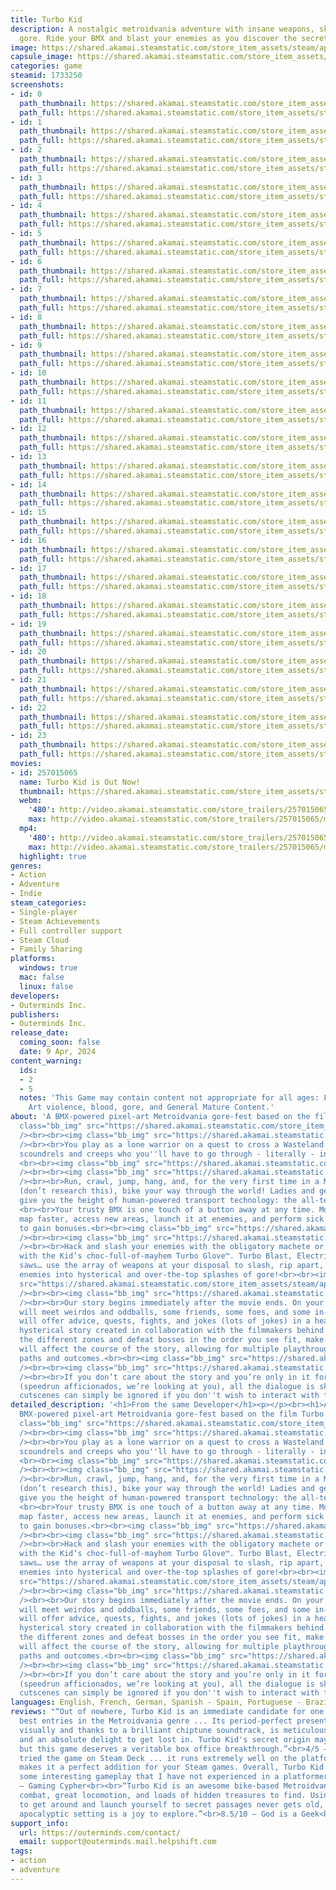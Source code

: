 ```yaml
---
title: Turbo Kid
description: A nostalgic metroidvania adventure with insane weapons, skills, and pixel
  gore. Ride your BMX and blast your enemies as you discover the secrets of the Wasteland.
image: https://shared.akamai.steamstatic.com/store_item_assets/steam/apps/1733250/header.jpg?t=1715898601
capsule_image: https://shared.akamai.steamstatic.com/store_item_assets/steam/apps/1733250/capsule_231x87.jpg?t=1715898601
categories: game
steamid: 1733250
screenshots:
- id: 0
  path_thumbnail: https://shared.akamai.steamstatic.com/store_item_assets/steam/apps/1733250/ss_8783c5c0342849124cf45b9d9fba7aa428a7d7d1.600x338.jpg?t=1715898601
  path_full: https://shared.akamai.steamstatic.com/store_item_assets/steam/apps/1733250/ss_8783c5c0342849124cf45b9d9fba7aa428a7d7d1.1920x1080.jpg?t=1715898601
- id: 1
  path_thumbnail: https://shared.akamai.steamstatic.com/store_item_assets/steam/apps/1733250/ss_52b3e57635ef57a574907adabd33d9032733aff1.600x338.jpg?t=1715898601
  path_full: https://shared.akamai.steamstatic.com/store_item_assets/steam/apps/1733250/ss_52b3e57635ef57a574907adabd33d9032733aff1.1920x1080.jpg?t=1715898601
- id: 2
  path_thumbnail: https://shared.akamai.steamstatic.com/store_item_assets/steam/apps/1733250/ss_2f4ed5aa8d04aea2e0b19d847f7631f30e1ae78e.600x338.jpg?t=1715898601
  path_full: https://shared.akamai.steamstatic.com/store_item_assets/steam/apps/1733250/ss_2f4ed5aa8d04aea2e0b19d847f7631f30e1ae78e.1920x1080.jpg?t=1715898601
- id: 3
  path_thumbnail: https://shared.akamai.steamstatic.com/store_item_assets/steam/apps/1733250/ss_6016f12a0e04d2bc13eed795e74aa4d8ef5c89c6.600x338.jpg?t=1715898601
  path_full: https://shared.akamai.steamstatic.com/store_item_assets/steam/apps/1733250/ss_6016f12a0e04d2bc13eed795e74aa4d8ef5c89c6.1920x1080.jpg?t=1715898601
- id: 4
  path_thumbnail: https://shared.akamai.steamstatic.com/store_item_assets/steam/apps/1733250/ss_57d45d2eb3a019d4e7651f9ba5475becd28b8377.600x338.jpg?t=1715898601
  path_full: https://shared.akamai.steamstatic.com/store_item_assets/steam/apps/1733250/ss_57d45d2eb3a019d4e7651f9ba5475becd28b8377.1920x1080.jpg?t=1715898601
- id: 5
  path_thumbnail: https://shared.akamai.steamstatic.com/store_item_assets/steam/apps/1733250/ss_9659d329403de4a94675fd4afe7856adff84d617.600x338.jpg?t=1715898601
  path_full: https://shared.akamai.steamstatic.com/store_item_assets/steam/apps/1733250/ss_9659d329403de4a94675fd4afe7856adff84d617.1920x1080.jpg?t=1715898601
- id: 6
  path_thumbnail: https://shared.akamai.steamstatic.com/store_item_assets/steam/apps/1733250/ss_715be91d40c70956767a72162561f474dc9fed43.600x338.jpg?t=1715898601
  path_full: https://shared.akamai.steamstatic.com/store_item_assets/steam/apps/1733250/ss_715be91d40c70956767a72162561f474dc9fed43.1920x1080.jpg?t=1715898601
- id: 7
  path_thumbnail: https://shared.akamai.steamstatic.com/store_item_assets/steam/apps/1733250/ss_32d9ae68ac616000481ad51f2951c7332fb11fc0.600x338.jpg?t=1715898601
  path_full: https://shared.akamai.steamstatic.com/store_item_assets/steam/apps/1733250/ss_32d9ae68ac616000481ad51f2951c7332fb11fc0.1920x1080.jpg?t=1715898601
- id: 8
  path_thumbnail: https://shared.akamai.steamstatic.com/store_item_assets/steam/apps/1733250/ss_7b2ecb7d2724c5e754c55cee9eea10c8edabacb4.600x338.jpg?t=1715898601
  path_full: https://shared.akamai.steamstatic.com/store_item_assets/steam/apps/1733250/ss_7b2ecb7d2724c5e754c55cee9eea10c8edabacb4.1920x1080.jpg?t=1715898601
- id: 9
  path_thumbnail: https://shared.akamai.steamstatic.com/store_item_assets/steam/apps/1733250/ss_82477e6be026e2abbf3f746037582549a412dfef.600x338.jpg?t=1715898601
  path_full: https://shared.akamai.steamstatic.com/store_item_assets/steam/apps/1733250/ss_82477e6be026e2abbf3f746037582549a412dfef.1920x1080.jpg?t=1715898601
- id: 10
  path_thumbnail: https://shared.akamai.steamstatic.com/store_item_assets/steam/apps/1733250/ss_1c42d48ae920fcf7a9ab0ab0a06aeca9f8a5ee70.600x338.jpg?t=1715898601
  path_full: https://shared.akamai.steamstatic.com/store_item_assets/steam/apps/1733250/ss_1c42d48ae920fcf7a9ab0ab0a06aeca9f8a5ee70.1920x1080.jpg?t=1715898601
- id: 11
  path_thumbnail: https://shared.akamai.steamstatic.com/store_item_assets/steam/apps/1733250/ss_d3d1afea5c84a5bd217d9011b794be4304304e0b.600x338.jpg?t=1715898601
  path_full: https://shared.akamai.steamstatic.com/store_item_assets/steam/apps/1733250/ss_d3d1afea5c84a5bd217d9011b794be4304304e0b.1920x1080.jpg?t=1715898601
- id: 12
  path_thumbnail: https://shared.akamai.steamstatic.com/store_item_assets/steam/apps/1733250/ss_8fb693c7908a87ffb4b0c2bdeaae13cd1054ac48.600x338.jpg?t=1715898601
  path_full: https://shared.akamai.steamstatic.com/store_item_assets/steam/apps/1733250/ss_8fb693c7908a87ffb4b0c2bdeaae13cd1054ac48.1920x1080.jpg?t=1715898601
- id: 13
  path_thumbnail: https://shared.akamai.steamstatic.com/store_item_assets/steam/apps/1733250/ss_2a1f880e94e8674e9eec8b212153ac07313bc534.600x338.jpg?t=1715898601
  path_full: https://shared.akamai.steamstatic.com/store_item_assets/steam/apps/1733250/ss_2a1f880e94e8674e9eec8b212153ac07313bc534.1920x1080.jpg?t=1715898601
- id: 14
  path_thumbnail: https://shared.akamai.steamstatic.com/store_item_assets/steam/apps/1733250/ss_3768cb7d5f3252701a0a488daf502215dd087ec7.600x338.jpg?t=1715898601
  path_full: https://shared.akamai.steamstatic.com/store_item_assets/steam/apps/1733250/ss_3768cb7d5f3252701a0a488daf502215dd087ec7.1920x1080.jpg?t=1715898601
- id: 15
  path_thumbnail: https://shared.akamai.steamstatic.com/store_item_assets/steam/apps/1733250/ss_87a045e0fd194245f5688ee20befa89eed77ee8c.600x338.jpg?t=1715898601
  path_full: https://shared.akamai.steamstatic.com/store_item_assets/steam/apps/1733250/ss_87a045e0fd194245f5688ee20befa89eed77ee8c.1920x1080.jpg?t=1715898601
- id: 16
  path_thumbnail: https://shared.akamai.steamstatic.com/store_item_assets/steam/apps/1733250/ss_9292599812856a09af7f65b3024e01b394480f55.600x338.jpg?t=1715898601
  path_full: https://shared.akamai.steamstatic.com/store_item_assets/steam/apps/1733250/ss_9292599812856a09af7f65b3024e01b394480f55.1920x1080.jpg?t=1715898601
- id: 17
  path_thumbnail: https://shared.akamai.steamstatic.com/store_item_assets/steam/apps/1733250/ss_71c9c8e897afb3285c789f7b47deb6018e2e330a.600x338.jpg?t=1715898601
  path_full: https://shared.akamai.steamstatic.com/store_item_assets/steam/apps/1733250/ss_71c9c8e897afb3285c789f7b47deb6018e2e330a.1920x1080.jpg?t=1715898601
- id: 18
  path_thumbnail: https://shared.akamai.steamstatic.com/store_item_assets/steam/apps/1733250/ss_8c0ca41a5f0229a15f11221bcbd5bc038143a7f3.600x338.jpg?t=1715898601
  path_full: https://shared.akamai.steamstatic.com/store_item_assets/steam/apps/1733250/ss_8c0ca41a5f0229a15f11221bcbd5bc038143a7f3.1920x1080.jpg?t=1715898601
- id: 19
  path_thumbnail: https://shared.akamai.steamstatic.com/store_item_assets/steam/apps/1733250/ss_b51f67665badea7c8f6445739730c4c0320c2cfb.600x338.jpg?t=1715898601
  path_full: https://shared.akamai.steamstatic.com/store_item_assets/steam/apps/1733250/ss_b51f67665badea7c8f6445739730c4c0320c2cfb.1920x1080.jpg?t=1715898601
- id: 20
  path_thumbnail: https://shared.akamai.steamstatic.com/store_item_assets/steam/apps/1733250/ss_443892ee4657047f9e74f53f1da32e87fde90a55.600x338.jpg?t=1715898601
  path_full: https://shared.akamai.steamstatic.com/store_item_assets/steam/apps/1733250/ss_443892ee4657047f9e74f53f1da32e87fde90a55.1920x1080.jpg?t=1715898601
- id: 21
  path_thumbnail: https://shared.akamai.steamstatic.com/store_item_assets/steam/apps/1733250/ss_ba497bdcf1fad9ef1b5535f37bd3197698470ff9.600x338.jpg?t=1715898601
  path_full: https://shared.akamai.steamstatic.com/store_item_assets/steam/apps/1733250/ss_ba497bdcf1fad9ef1b5535f37bd3197698470ff9.1920x1080.jpg?t=1715898601
- id: 22
  path_thumbnail: https://shared.akamai.steamstatic.com/store_item_assets/steam/apps/1733250/ss_6c889cbde2ccc9a288e87ba51590c610b22c85b5.600x338.jpg?t=1715898601
  path_full: https://shared.akamai.steamstatic.com/store_item_assets/steam/apps/1733250/ss_6c889cbde2ccc9a288e87ba51590c610b22c85b5.1920x1080.jpg?t=1715898601
- id: 23
  path_thumbnail: https://shared.akamai.steamstatic.com/store_item_assets/steam/apps/1733250/ss_106847f3f0bc275f9830b434a505fdb66a85faf2.600x338.jpg?t=1715898601
  path_full: https://shared.akamai.steamstatic.com/store_item_assets/steam/apps/1733250/ss_106847f3f0bc275f9830b434a505fdb66a85faf2.1920x1080.jpg?t=1715898601
movies:
- id: 257015065
  name: Turbo Kid is Out Now!
  thumbnail: https://shared.akamai.steamstatic.com/store_item_assets/steam/apps/257015065/movie.293x165.jpg?t=1712772256
  webm:
    '480': http://video.akamai.steamstatic.com/store_trailers/257015065/movie480_vp9.webm?t=1712772256
    max: http://video.akamai.steamstatic.com/store_trailers/257015065/movie_max_vp9.webm?t=1712772256
  mp4:
    '480': http://video.akamai.steamstatic.com/store_trailers/257015065/movie480.mp4?t=1712772256
    max: http://video.akamai.steamstatic.com/store_trailers/257015065/movie_max.mp4?t=1712772256
  highlight: true
genres:
- Action
- Adventure
- Indie
steam_categories:
- Single-player
- Steam Achievements
- Full controller support
- Steam Cloud
- Family Sharing
platforms:
  windows: true
  mac: false
  linux: false
developers:
- Outerminds Inc.
publishers:
- Outerminds Inc.
release_date:
  coming_soon: false
  date: 9 Apr, 2024
content_warning:
  ids:
  - 2
  - 5
  notes: 'This Game may contain content not appropriate for all ages: Frequent Pixel
    Art violence, blood, gore, and General Mature Content.'
about: 'A BMX-powered pixel-art Metroidvania gore-fest based on the film Turbo Kid.<br><br><img
  class="bb_img" src="https://shared.akamai.steamstatic.com/store_item_assets/steam/apps/1733250/extras/Steam_Header_ATrueMertroidvania.png?t=1715898601"
  /><br><br><img class="bb_img" src="https://shared.akamai.steamstatic.com/store_item_assets/steam/apps/1733250/extras/gorefest1.gif?t=1715898601"
  /><br><br>You play as a lone warrior on a quest to cross a Wasteland riddled with
  scoundrels and creeps who you''ll have to go through - literally - in order to survive.
  <br><br><img class="bb_img" src="https://shared.akamai.steamstatic.com/store_item_assets/steam/apps/1733250/extras/Steam_Header_EveryHero.png?t=1715898601"
  /><br><br><img class="bb_img" src="https://shared.akamai.steamstatic.com/store_item_assets/steam/apps/1733250/extras/Bike3.gif?t=1715898601"
  /><br><br>Run, crawl, jump, hang, and, for the very first time in a Metroidvania
  (don’t research this), bike your way through the world! Ladies and gentlemen, we
  give you the height of human-powered transport technology: the all-terrain Bike!
  <br><br>Your trusty BMX is one touch of a button away at any time. Move around the
  map faster, access new areas, launch it at enemies, and perform sick bike tricks
  to gain bonuses.<br><br><img class="bb_img" src="https://shared.akamai.steamstatic.com/store_item_assets/steam/apps/1733250/extras/04-Steam_Headers_Hack__n_Slash.png?t=1715898601"
  /><br><br><img class="bb_img" src="https://shared.akamai.steamstatic.com/store_item_assets/steam/apps/1733250/extras/hack-n-slash1.gif?t=1715898601"
  /><br><br>Hack and slash your enemies with the obligatory machete or shoot them
  with the Kid’s choc-full-of-mayhem Turbo Glove™. Turbo Blast, Electric Shocks, circular
  saws… use the array of weapons at your disposal to slash, rip apart, or explode
  enemies into hysterical and over-the-top splashes of gore!<br><br><img class="bb_img"
  src="https://shared.akamai.steamstatic.com/store_item_assets/steam/apps/1733250/extras/Steam_Header_MakeYourOwnWay.png?t=1715898601"
  /><br><br><img class="bb_img" src="https://shared.akamai.steamstatic.com/store_item_assets/steam/apps/1733250/extras/Gameplay1.gif?t=1715898601"
  /><br><br>Our story begins immediately after the movie ends. On your journey, you
  will meet weirdos and oddballs, some friends, some foes, and some in-between, who
  will offer advice, quests, fights, and jokes (lots of jokes) in a heartfelt and
  hysterical story created in collaboration with the filmmakers behind the movie.<br><br>Explore
  the different zones and defeat bosses in the order you see fit, make choices that
  will affect the course of the story, allowing for multiple playthroughs with different
  paths and outcomes.<br><br><img class="bb_img" src="https://shared.akamai.steamstatic.com/store_item_assets/steam/apps/1733250/extras/Steam_Header_UninterruptedGameplay.png?t=1715898601"
  /><br><br><img class="bb_img" src="https://shared.akamai.steamstatic.com/store_item_assets/steam/apps/1733250/extras/npc1.gif?t=1715898601"
  /><br><br>If you don’t care about the story and you’re only in it for the gameplay
  (speedrun afficionados, we’re looking at you), all the dialogue is skippable.<br><br>Many
  cutscenes can simply be ignored if you don''t wish to interact with them.'
detailed_description: '<h1>From the same Developer</h1><p></p><br><h1>About the Game</h1>A
  BMX-powered pixel-art Metroidvania gore-fest based on the film Turbo Kid.<br><br><img
  class="bb_img" src="https://shared.akamai.steamstatic.com/store_item_assets/steam/apps/1733250/extras/Steam_Header_ATrueMertroidvania.png?t=1715898601"
  /><br><br><img class="bb_img" src="https://shared.akamai.steamstatic.com/store_item_assets/steam/apps/1733250/extras/gorefest1.gif?t=1715898601"
  /><br><br>You play as a lone warrior on a quest to cross a Wasteland riddled with
  scoundrels and creeps who you''ll have to go through - literally - in order to survive.
  <br><br><img class="bb_img" src="https://shared.akamai.steamstatic.com/store_item_assets/steam/apps/1733250/extras/Steam_Header_EveryHero.png?t=1715898601"
  /><br><br><img class="bb_img" src="https://shared.akamai.steamstatic.com/store_item_assets/steam/apps/1733250/extras/Bike3.gif?t=1715898601"
  /><br><br>Run, crawl, jump, hang, and, for the very first time in a Metroidvania
  (don’t research this), bike your way through the world! Ladies and gentlemen, we
  give you the height of human-powered transport technology: the all-terrain Bike!
  <br><br>Your trusty BMX is one touch of a button away at any time. Move around the
  map faster, access new areas, launch it at enemies, and perform sick bike tricks
  to gain bonuses.<br><br><img class="bb_img" src="https://shared.akamai.steamstatic.com/store_item_assets/steam/apps/1733250/extras/04-Steam_Headers_Hack__n_Slash.png?t=1715898601"
  /><br><br><img class="bb_img" src="https://shared.akamai.steamstatic.com/store_item_assets/steam/apps/1733250/extras/hack-n-slash1.gif?t=1715898601"
  /><br><br>Hack and slash your enemies with the obligatory machete or shoot them
  with the Kid’s choc-full-of-mayhem Turbo Glove™. Turbo Blast, Electric Shocks, circular
  saws… use the array of weapons at your disposal to slash, rip apart, or explode
  enemies into hysterical and over-the-top splashes of gore!<br><br><img class="bb_img"
  src="https://shared.akamai.steamstatic.com/store_item_assets/steam/apps/1733250/extras/Steam_Header_MakeYourOwnWay.png?t=1715898601"
  /><br><br><img class="bb_img" src="https://shared.akamai.steamstatic.com/store_item_assets/steam/apps/1733250/extras/Gameplay1.gif?t=1715898601"
  /><br><br>Our story begins immediately after the movie ends. On your journey, you
  will meet weirdos and oddballs, some friends, some foes, and some in-between, who
  will offer advice, quests, fights, and jokes (lots of jokes) in a heartfelt and
  hysterical story created in collaboration with the filmmakers behind the movie.<br><br>Explore
  the different zones and defeat bosses in the order you see fit, make choices that
  will affect the course of the story, allowing for multiple playthroughs with different
  paths and outcomes.<br><br><img class="bb_img" src="https://shared.akamai.steamstatic.com/store_item_assets/steam/apps/1733250/extras/Steam_Header_UninterruptedGameplay.png?t=1715898601"
  /><br><br><img class="bb_img" src="https://shared.akamai.steamstatic.com/store_item_assets/steam/apps/1733250/extras/npc1.gif?t=1715898601"
  /><br><br>If you don’t care about the story and you’re only in it for the gameplay
  (speedrun afficionados, we’re looking at you), all the dialogue is skippable.<br><br>Many
  cutscenes can simply be ignored if you don''t wish to interact with them.'
languages: English, French, German, Spanish - Spain, Portuguese - Brazil
reviews: "“Out of nowhere, Turbo Kid is an immediate candidate for one of the all-time
  best entries in the Metroidvania genre ... Its period-perfect presentation, both
  visually and thanks to a brilliant chiptune soundtrack, is meticulously crafted,
  and an absolute delight to get lost in. Turbo Kid's secret origin may be ultra-cult,
  but this game deserves a veritable box office breakthrough.”<br>4/5 – Empire<br><br>“We
  tried the game on Steam Deck ... it runs extremely well on the platform. And this
  makes it a perfect addition for your Steam games. Overall, Turbo Kid ... brings
  some interesting gameplay that I have not experienced in a platformer game before.”<br>9/10
  – Gaming Cypher<br><br>“Turbo Kid is an awesome bike-based Metroidvania, with fun
  combat, great locomotion, and loads of hidden treasures to find. Using your bike
  to get around and launch yourself to secret passages never gets old, and the gory
  apocalyptic setting is a joy to explore.”<br>8.5/10 – God is a Geek<br>"
support_info:
  url: https://outerminds.com/contact/
  email: support@outerminds.mail.helpshift.com
tags:
- action
- adventure
---
```


